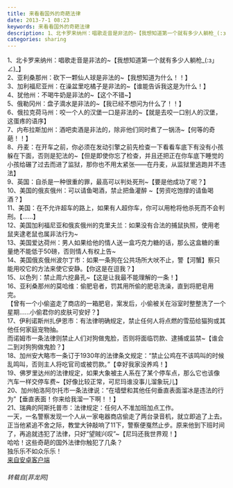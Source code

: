 ```yaml
---
title: 来看看国外的奇葩法律
date: 2013-7-1 08:23
keywords: 来看看国外的奇葩法律
description: 1、北卡罗来纳州：唱歌走音是非法的~【我想知道第一个就有多少人躺枪_(:з」∠)_】2、亚利桑那州：砍下一颗仙人球是非法的~【我想知道为什么！！】3、加利福尼亚州：在澡盆里吃橘子是非法的~【谁能告诉我这是为什么！】4、犹他州：不喝牛奶是非法的~【这个不错~】5、俄勒冈州：盘子滴水是非法的~【我已经不想问为什么了！！】6、俄拉克荷马州：咬一个人的汉堡一口是非法的~【就是去咬一口别人的汉堡，这蛋疼的语序】7、内布拉斯加州：酒吧卖酒是非法的，除非他们同时煮了一锅汤~【何等的奇葩！！】8、丹麦：在开车之前，你必须在发动引擎之前先检查一下看看车底下有没有小孩躲在下面，否则是犯法的~【但是即使你忘了检查，并且还把正在你车底下睡觉的小孩给碾了过去而进了监狱，那你也不用太紧张——在丹麦，从监狱里逃跑并不违法】9、英国：自杀是一种很重的罪，最高可以判处死刑~【要是他成功了呢？】10、美国的俄亥俄州：可以请鱼喝酒，禁止把鱼灌醉 ~【劳资吃饱撑的请鱼喝酒？】11、美国：在不允许超车的路上，如果有人超你车，你可以用枪将他杀死而不会判刑。【......】12、美国加利福尼亚和俄亥俄州的克里夫兰：如果没有合法的捕鼠执照，使用老鼠夹逮老鼠也属非法行为~13、美国爱达荷州：男人如果给他的情人送一盒巧克力糖的话，那么这盒糖的重量绝不能低于50磅，否则情人有权上告~14、美国俄亥俄州波尔丁市：如果一条狗在公共场所大吠不止，警【河蟹】察只能用咬它的方法来使它安静。【你这是在逗我？】15、以色列：禁止周六挖鼻孔~【这是让我最不能理解的一条！】16、亚利桑那州的莫哈维：偷肥皂者，罚其用所偷的肥皂洗澡，直到将肥皂用完。【曾有一个小偷盗走了商店的一箱肥皂，案发后，小偷被关在浴室时整整洗了一个星期......小偷君你的皮肤可安好？】17、伊利诺斯州扎伊恩市：有法律明确规定，禁止任何人将点燃的雪茄给猫狗或其他任何家庭宠物抽。而诺姆市一条法律则禁止人们对狗做鬼脸，否则将面临罚款、逮捕或监禁~【谁会二到对狗狗做鬼脸？】18、加州安大略市一条订于1930年的法律条文规定：“禁止公鸡在不该鸣叫的时候乱鸣叫，否则主人将吃官司或被罚款。”【幸好我家没养鸡！】19、佛罗里达州的法律规定，如果大象被主人系在了某个停车点，那么它也该像汽车一样交停车费~【好像比较正常，可尼玛谁没事儿溜象玩儿】20、加州帕洛阿尔托市一条法律说：“在墙壁和其他任何垂直表面溜冰是违法的行为”【垂直表面！你来给我溜一下啊！！】21、瑞典的阿斯托普市：法律规定：任何人不准加班加点工作。一天，一名警察发现一个人从一家电器商店偷走了两台录音机，就立即追了上去。正当他紧追不舍之际，教堂大钟敲响了11下，警察便戛然止步。原来他到下班时间了，再追就违犯了法律，只好“望贼兴叹”~【尼玛还我世界观！】哈哈！这些奇葩的国外法律你触犯了几条？独乐乐不如众乐乐！来自安卓客户端
categories: sharing
---
```

<td class="t_f" id="postmessage_13354">

1、北卡罗来纳州：唱歌走音是非法的~【我想知道第一个就有多少人躺枪_(:з」∠)_】<br/>
2、亚利桑那州：砍下一颗仙人球是非法的~【我想知道为什么！！】<br/>
3、加利福尼亚州：在澡盆里吃橘子是非法的~【谁能告诉我这是为什么！】<br/>
4、犹他州：不喝牛奶是非法的~【这个不错~】<br/>
5、俄勒冈州：盘子滴水是非法的~【我已经不想问为什么了！！】<br/>
6、俄拉克荷马州：咬一个人的汉堡一口是非法的~【就是去咬一口别人的汉堡，这蛋疼的语序】<br/>
7、内布拉斯加州：酒吧卖酒是非法的，除非他们同时煮了一锅汤~【何等的奇葩！！】<br/>
8、丹麦：在开车之前，你必须在发动引擎之前先检查一下看看车底下有没有小孩躲在下面，否则是犯法的~【但是即使你忘了检查，并且还把正在你车底下睡觉的小孩给碾了过去而进了监狱，那你也不用太紧张——在丹麦，从监狱里逃跑并不违法】<br/>
9、英国：自杀是一种很重的罪，最高可以判处死刑~【要是他成功了呢？】<br/>
10、美国的俄亥俄州：可以请鱼喝酒，禁止把鱼灌醉 ~【劳资吃饱撑的请鱼喝酒？】<br/>
11、美国：在不允许超车的路上，如果有人超你车，你可以用枪将他杀死而不会判刑。【......】<br/>
12、美国加利福尼亚和俄亥俄州的克里夫兰：如果没有合法的捕鼠执照，使用老鼠夹逮老鼠也属非法行为~<br/>
13、美国爱达荷州：男人如果给他的情人送一盒巧克力糖的话，那么这盒糖的重量绝不能低于50磅，否则情人有权上告~<br/>
14、美国俄亥俄州波尔丁市：如果一条狗在公共场所大吠不止，警【河蟹】察只能用咬它的方法来使它安静。【你这是在逗我？】<br/>
15、以色列：禁止周六挖鼻孔~【这是让我最不能理解的一条！】<br/>
16、亚利桑那州的莫哈维：偷肥皂者，罚其用所偷的肥皂洗澡，直到将肥皂用完。<br/>
【曾有一个小偷盗走了商店的一箱肥皂，案发后，小偷被关在浴室时整整洗了一个星期......小偷君你的皮肤可安好？】<br/>
17、伊利诺斯州扎伊恩市：有法律明确规定，禁止任何人将点燃的雪茄给猫狗或其他任何家庭宠物抽。<br/>
而诺姆市一条法律则禁止人们对狗做鬼脸，否则将面临罚款、逮捕或监禁~【谁会二到对狗狗做鬼脸？】<br/>
18、加州安大略市一条订于1930年的法律条文规定：“禁止公鸡在不该鸣叫的时候乱鸣叫，否则主人将吃官司或被罚款。”【幸好我家没养鸡！】<br/>
19、佛罗里达州的法律规定，如果大象被主人系在了某个停车点，那么它也该像汽车一样交停车费~【好像比较正常，可尼玛谁没事儿溜象玩儿】<br/>
20、加州帕洛阿尔托市一条法律说：“在墙壁和其他任何垂直表面溜冰是违法的行为”【垂直表面！你来给我溜一下啊！！】<br/>
21、瑞典的阿斯托普市：法律规定：任何人不准加班加点工作。<br/>
一天，一名警察发现一个人从一家电器商店偷走了两台录音机，就立即追了上去。正当他紧追不舍之际，教堂大钟敲响了11下，警察便戛然止步。原来他到下班时间了，再追就违犯了法律，只好“望贼兴叹”~【尼玛还我世界观！】<br/>
哈哈！这些奇葩的国外法律你触犯了几条？<br/>
独乐乐不如众乐乐！<br/>
<a href="http://www.flw.ph//mobcent/download/down.php" target="_blank">来自安卓客户端</a></td>
###### 转载自[菲龙网]